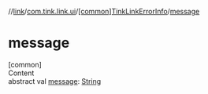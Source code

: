 //[link](../../index.md)/[com.tink.link.ui](../index.md)/[[common]TinkLinkErrorInfo](index.md)/[message](message.md)



# message  
[common]  
Content  
abstract val [message](message.md): [String](https://kotlinlang.org/api/latest/jvm/stdlib/kotlin/-string/index.html)  



